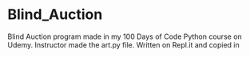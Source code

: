 # Blind_Auction
Blind Auction program made in my 100 Days of Code Python course on Udemy. Instructor made the art.py file.
Written on Repl.it and copied in
